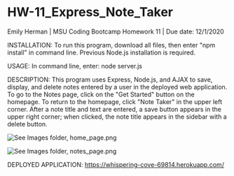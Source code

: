 # HW-11_Express_Note_Taker

Emily Herman 
| MSU Coding Bootcamp Homework 11
| Due date: 12/1/2020     

INSTALLATION:
To run this program, download all files, then enter "npm install" in command line. Previous Node.js installation is required.

USAGE:
In command line, enter: node server.js

DESCRIPTION: 
This program uses Express, Node.js, and AJAX to save, display, and delete notes entered by a user in the deployed web application. To go to the Notes page, click on the "Get Started" button on the homepage. To return to the homepage, click "Note Taker" in the upper left corner. After a note title and text are entered, a save button appears in the upper right corner; when clicked, the note title appears in the sidebar with a delete button. 

![See Images folder, home_page.png](images/home-page.png?raw=true)

![See Images folder, notes_page.png](images/notes-page.png?raw=true)

DEPLOYED APPLICATION:
https://whispering-cove-69814.herokuapp.com/



